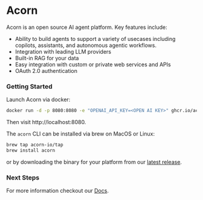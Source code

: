 # Acorn

Acorn is an open source AI agent platform. Key features include:
- Ability to build agents to support a variety of usecases including copilots, assistants, and autonomous agentic workflows.
- Integration with leading LLM providers
- Built-in RAG for your data
- Easy integration with custom or private web services and APIs
- OAuth 2.0 authentication

### Getting Started
Launch Acorn via docker:
```bash
docker run -d -p 8080:8080 -e "OPENAI_API_KEY=<OPEN AI KEY>" ghcr.io/acorn-io/acorn:latest
```
Then visit http://localhost:8080.

The `acorn` CLI can be installed via brew on MacOS or Linux:
```bash
brew tap acorn-io/tap
brew install acorn
```
or by downloading the binary for your platform from our [latest release](https://github.com/acorn-io/acorn/releases/latest).

### Next Steps

For more information checkout our [Docs](https://docs.otto8.ai/).
